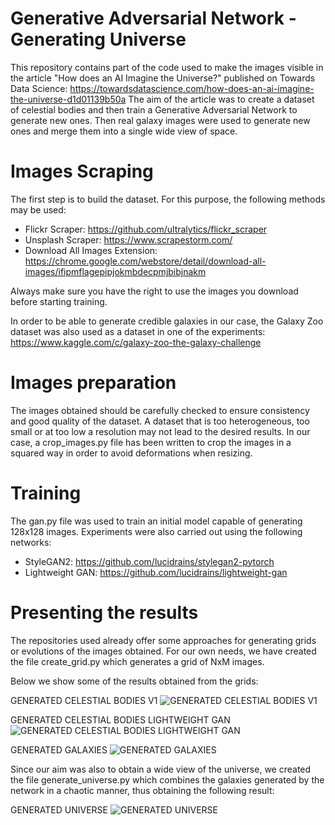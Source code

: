 # Generative Adversarial Network - Generating Universe
This repository contains part of the code used to make the images visible in the article "How does an AI Imagine the Universe?" published on Towards Data Science: 
https://towardsdatascience.com/how-does-an-ai-imagine-the-universe-d1d01139b50a
The aim of the article was to create a dataset of celestial bodies and then train a Generative Adversarial Network to generate new ones. Then real galaxy images were used to generate new ones and merge them into a single wide view of space.

# Images Scraping
The first step is to build the dataset. For this purpose, the following methods may be used:
- Flickr Scraper: https://github.com/ultralytics/flickr_scraper
- Unsplash Scraper: https://www.scrapestorm.com/
- Download All Images Extension: https://chrome.google.com/webstore/detail/download-all-images/ifipmflagepipjokmbdecpmjbibjnakm

Always make sure you have the right to use the images you download before starting training.

In order to be able to generate credible galaxies in our case, the Galaxy Zoo dataset was also used as a dataset in one of the experiments:
https://www.kaggle.com/c/galaxy-zoo-the-galaxy-challenge

# Images preparation
The images obtained should be carefully checked to ensure consistency and good quality of the dataset. A dataset that is too heterogeneous, too small or at too low a resolution may not lead to the desired results.
In our case, a crop_images.py file has been written to crop the images in a squared way in order to avoid deformations when resizing.

# Training
The gan.py file was used to train an initial model capable of generating 128x128 images. Experiments were also carried out using the following networks:
- StyleGAN2: https://github.com/lucidrains/stylegan2-pytorch
- Lightweight GAN: https://github.com/lucidrains/lightweight-gan

# Presenting the results
The repositories used already offer some approaches for generating grids or evolutions of the images obtained. For our own needs, we have created the file create_grid.py which generates a grid of NxM images.

Below we show some of the results obtained from the grids:

GENERATED CELESTIAL BODIES V1
![GENERATED CELESTIAL BODIES V1](https://github.com/davide-coccomini/gan-universe/blob/main/examples/Generated%20Celestial%20Bodies%20v1.png)


GENERATED CELESTIAL BODIES LIGHTWEIGHT GAN
![GENERATED CELESTIAL BODIES LIGHTWEIGHT GAN](https://github.com/davide-coccomini/gan-universe/blob/main/examples/Generated%20Celestial%20Bodies%20v2.png)


GENERATED GALAXIES
![GENERATED GALAXIES](https://github.com/davide-coccomini/gan-universe/blob/main/examples/Generated%20Galaxies.jpg)


Since our aim was also to obtain a wide view of the universe, we created the file generate_universe.py which combines the galaxies generated by the network in a chaotic manner, thus obtaining the following result:


GENERATED UNIVERSE
![GENERATED UNIVERSE](https://github.com/davide-coccomini/gan-universe/blob/main/examples/Generated%20Universe.jpg)
